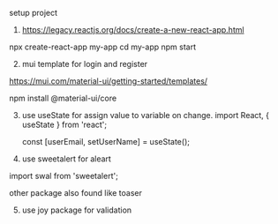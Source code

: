 

setup project
1) https://legacy.reactjs.org/docs/create-a-new-react-app.html


npx create-react-app my-app
cd my-app
npm start

2) mui template for login and register


https://mui.com/material-ui/getting-started/templates/




npm install @material-ui/core


3) use useState for assign value to variable on change.
    import React, { useState } from 'react';

    const [userEmail, setUserName] = useState();
4)  use sweetalert for aleart 

import swal from 'sweetalert';


 other package also found like toaser 

 5) use joy package for validation